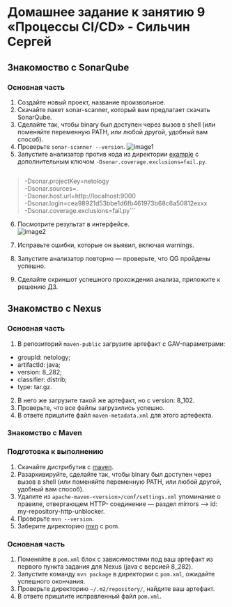 # Домашнее задание к занятию 9 «Процессы CI/CD» - Сильчин Сергей  

## Знакомоство с SonarQube

### Основная часть

1. Создайте новый проект, название произвольное.
2. Скачайте пакет sonar-scanner, который вам предлагает скачать SonarQube.
3. Сделайте так, чтобы binary был доступен через вызов в shell (или поменяйте переменную PATH, или любой другой, удобный вам способ).
4. Проверьте `sonar-scanner --version`.
   ![image1](https://github.com/user-attachments/assets/49a05d54-14a6-4ef2-a97d-3ff78874e1eb)  
5. Запустите анализатор против кода из директории [example](./example) с дополнительным ключом `-Dsonar.coverage.exclusions=fail.py`.
   ```sonar-scanner \
>   -Dsonar.projectKey=netology \
>   -Dsonar.sources=. \
>   -Dsonar.host.url=http://localhost:9000 \
>   -Dsonar.login=cea98921d53bbe1d6fb461973b68c6a50812exxx \
>   -Dsonar.coverage.exclusions=fail.py```
6. Посмотрите результат в интерфейсе.  
![image2](https://github.com/user-attachments/assets/4d8343c0-5d06-447a-a994-391402ce9760)  

8. Исправьте ошибки, которые он выявил, включая warnings.
9. Запустите анализатор повторно — проверьте, что QG пройдены успешно.
10. Сделайте скриншот успешного прохождения анализа, приложите к решению ДЗ.

## Знакомство с Nexus

### Основная часть

1. В репозиторий `maven-public` загрузите артефакт с GAV-параметрами:

 *    groupId: netology;
 *    artifactId: java;
 *    version: 8_282;
 *    classifier: distrib;
 *    type: tar.gz.
   
2. В него же загрузите такой же артефакт, но с version: 8_102.
3. Проверьте, что все файлы загрузились успешно.
4. В ответе пришлите файл `maven-metadata.xml` для этого артефекта.

### Знакомство с Maven

### Подготовка к выполнению

1. Скачайте дистрибутив с [maven](https://maven.apache.org/download.cgi).
2. Разархивируйте, сделайте так, чтобы binary был доступен через вызов в shell (или поменяйте переменную PATH, или любой другой, удобный вам способ).
3. Удалите из `apache-maven-<version>/conf/settings.xml` упоминание о правиле, отвергающем HTTP- соединение — раздел mirrors —> id: my-repository-http-unblocker.
4. Проверьте `mvn --version`.
5. Заберите директорию [mvn](./mvn) с pom.

### Основная часть

1. Поменяйте в `pom.xml` блок с зависимостями под ваш артефакт из первого пункта задания для Nexus (java с версией 8_282).
2. Запустите команду `mvn package` в директории с `pom.xml`, ожидайте успешного окончания.
3. Проверьте директорию `~/.m2/repository/`, найдите ваш артефакт.
4. В ответе пришлите исправленный файл `pom.xml`.

